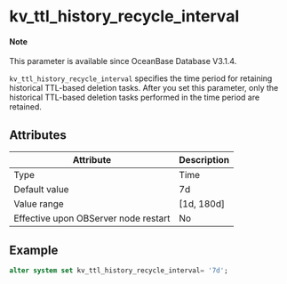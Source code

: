 # kv_ttl_history_recycle_interval

<main id="notice" type='explain'>

  <h4>Note</h4>

  <p>This parameter is available since OceanBase Database V3.1.4. </p>

</main>

`kv_ttl_history_recycle_interval` specifies the time period for retaining historical TTL-based deletion tasks. After you set this parameter, only the historical TTL-based deletion tasks performed in the time period are retained. 

## Attributes

| Attribute | Description |
| --- | --- |
| Type | Time |
| Default value | 7d |
| Value range | [1d, 180d] |
| Effective upon OBServer node restart | No |

## Example

```sql
alter system set kv_ttl_history_recycle_interval= '7d';
```
